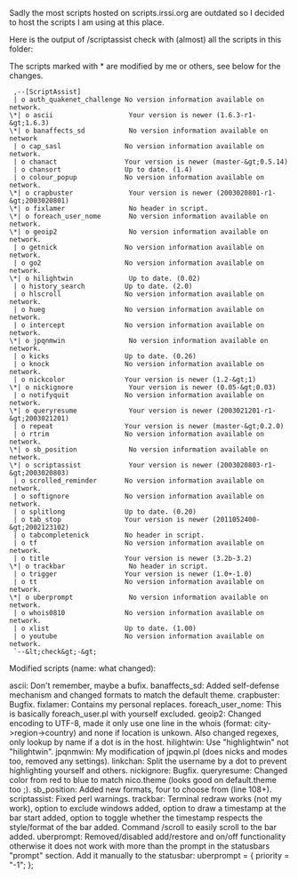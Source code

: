 Sadly the most scripts hosted on scripts.irssi.org are outdated so I decided to host the scripts I am using at this place.

Here is the output of /scriptassist check with (almost) all the scripts in this folder:

The scripts marked with * are modified by me or others, see below for the changes.

     ,--[ScriptAssist]
     | o auth_quakenet_challenge No version information available on network.
    \*| o ascii                   Your version is newer (1.6.3-r1-&gt;1.6.3)
    \*| o banaffects_sd           No version information available on network
     | o cap_sasl                No version information available on network.
     | o chanact                 Your version is newer (master-&gt;0.5.14)
     | o chansort                Up to date. (1.4)
     | o colour_popup            No version information available on network.
    \*| o crapbuster              Your version is newer (2003020801-r1-&gt;2003020801)
    \*| o fixlamer                No header in script.
    \*| o foreach_user_nome       No version information available on network.
    \*| o geoip2                  No version information available on network.
     | o getnick                 No version information available on network.
     | o go2                     No version information available on network.
    \*| o hilightwin              Up to date. (0.02)
     | o history_search          Up to date. (2.0)
     | o hlscroll                No version information available on network.
     | o hueg                    No version information available on network.
     | o intercept               No version information available on network.
    \*| o jpqnmwin                No version information available on network.
     | o kicks                   Up to date. (0.26)
     | o knock                   No version information available on network.
     | o nickcolor               Your version is newer (1.2-&gt;1)
    \*| o nickignore              Your version is newer (0.05-&gt;0.03)
     | o notifyquit              No version information available on network.
    \*| o queryresume             Your version is newer (2003021201-r1-&gt;2003021201)
     | o repeat                  Your version is newer (master-&gt;0.2.0)
     | o rtrim                   No version information available on network.
    \*| o sb_position             No version information available on network.
    \*| o scriptassist            Your version is newer (2003020803-r1-&gt;2003020803)
     | o scrolled_reminder       No version information available on network.
     | o softignore              No version information available on network.
     | o splitlong               Up to date. (0.20)
     | o tab_stop                Your version is newer (2011052400-&gt;2002123102)
     | o tabcompletenick         No header in script.
     | o tf                      No version information available on network.
     | o title                   Your version is newer (3.2b-3.2)
    \*| o trackbar                No header in script.
     | o trigger                 Your version is newer (1.0+-1.0)
     | o tt                      No version information available on network.
    \*| o uberprompt              No version information available on network.
     | o whois0810               No version information available on network.
     | o xlist                   Up to date. (1.00)
     | o youtube                 No version information available on network.
     `--&lt;check&gt;-&gt;

Modified scripts (name: what changed):

ascii:             Don't remember, maybe a bufix.
banaffects_sd:     Added self-defense mechanism and changed formats
                   to match the default theme.
crapbuster:        Bugfix.
fixlamer:          Contains my personal replaces.
foreach_user_nome: This is basically foreach_user.pl with yourself excluded.
geoip2:            Changed encoding to UTF-8, made it only use one line in the whois
                   (format: city-&gt;region-&gt;country) and none if location is unkown.
                   Also changed regexes, only lookup by name if a dot is in the host.
hilightwin:        Use "highlightwin" not "hilightwin".
jpqnmwin:          My modification of jpqwin.pl (does nicks and modes too,
                   removed any settings).
linkchan:          Split the username by a dot to prevent highlighting yourself and others.
nickignore:        Bugfix.
queryresume:       Changed color from red to blue to match nico.theme
                   (looks good on default.theme too ;).
sb_position:       Added new formats, four to choose from (line 108+).
scriptassist:      Fixed perl warnings.
trackbar:          Terminal redraw works (not my work), option to exclude windows added,
                   option to draw a timestamp at the bar start added, option to toggle
                   whether the timestamp respects the style/format of the bar added.
                   Command /scroll to easily scroll to the bar added.
uberprompt:        Removed/disabled add/restore and on/off functionality otherwise it does
                   not work with more than the prompt in the statusbars "prompt" section.
                   Add it manually to the statusbar: uberprompt = { priority = "-1"; };
